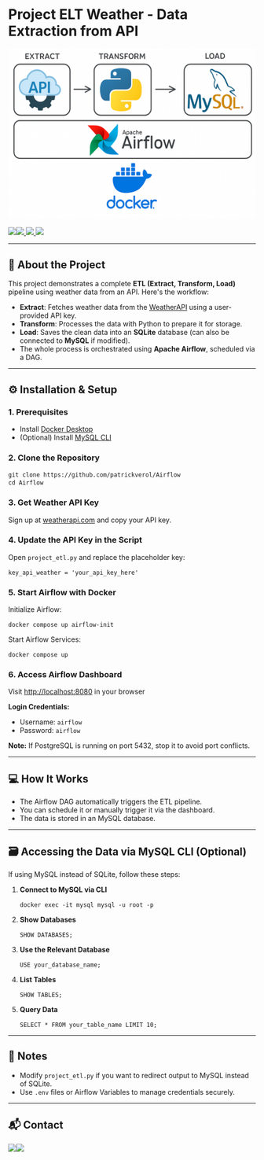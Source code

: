 Project ELT Weather - Data Extraction from API
==============================================

  

<img src="etl-dag with mysql-1.png" alt="ETL DAG with MySQL" width="700"/>

  

 [![](https://img.shields.io/badge/Python-14354C?style=for-the-badge&logo=python&logoColor=white)](https://www.python.org/)[![](https://img.shields.io/badge/Apache%20Airflow-017CEE?style=for-the-badge&logo=Apache%20Airflow&logoColor=white) ](https://airflow.apache.org/docs/)[![](https://img.shields.io/badge/docker-%230db7ed.svg?style=for-the-badge&logo=docker&logoColor=white) ](https://docs.docker.com/)[![](https://img.shields.io/badge/sqlite-%2307405e.svg?style=for-the-badge&logo=sqlite&logoColor=white)](https://www.sqlite.org/docs.html)

* * *

📌 About the Project
--------------------

This project demonstrates a complete **ETL (Extract, Transform, Load)** pipeline using weather data from an API. Here's the workflow:

*   **Extract**: Fetches weather data from the [WeatherAPI](https://www.weatherapi.com/) using a user-provided API key.
*   **Transform**: Processes the data with Python to prepare it for storage.
*   **Load**: Saves the clean data into an **SQLite** database (can also be connected to **MySQL** if modified).
*   The whole process is orchestrated using **Apache Airflow**, scheduled via a DAG.

* * *

⚙️ Installation & Setup
-----------------------

### 1\. Prerequisites

*   Install [Docker Desktop](https://www.docker.com/products/docker-desktop)
*   (Optional) Install [MySQL CLI](https://dev.mysql.com/downloads/mysql/)

### 2\. Clone the Repository

    git clone https://github.com/patrickverol/Airflow
    cd Airflow

### 3\. Get Weather API Key

Sign up at [weatherapi.com](https://www.weatherapi.com/) and copy your API key.

### 4\. Update the API Key in the Script

Open `project_etl.py` and replace the placeholder key:

    key_api_weather = 'your_api_key_here'

### 5\. Start Airflow with Docker

Initialize Airflow:

    docker compose up airflow-init

Start Airflow Services:

    docker compose up

### 6\. Access Airflow Dashboard

Visit [http://localhost:8080](http://localhost:8080) in your browser

**Login Credentials:**

*   Username: `airflow`
*   Password: `airflow`

**Note:** If PostgreSQL is running on port 5432, stop it to avoid port conflicts.

* * *

💻 How It Works
---------------

*   The Airflow DAG automatically triggers the ETL pipeline.
*   You can schedule it or manually trigger it via the dashboard.
*   The data is stored in an MySQL database.

* * *

🗃️ Accessing the Data via MySQL CLI (Optional)
-----------------------------------------------

If using MySQL instead of SQLite, follow these steps:

1.  **Connect to MySQL via CLI**
    
        docker exec -it mysql mysql -u root -p
    
2.  **Show Databases**
    
        SHOW DATABASES;
    
3.  **Use the Relevant Database**
    
        USE your_database_name;
    
4.  **List Tables**
    
        SHOW TABLES;
    
5.  **Query Data**
    
        SELECT * FROM your_table_name LIMIT 10;
    

* * *

📝 Notes
--------

*   Modify `project_etl.py` if you want to redirect output to MySQL instead of SQLite.
*   Use `.env` files or Airflow Variables to manage credentials securely.

* * *

📬 Contact
----------

 [![](https://img.shields.io/badge/-LinkedIn-%230077B5?style=for-the-badge&logo=linkedin&logoColor=white)](https://www.linkedin.com/in/shivamverma61/)[![](https://img.shields.io/badge/-Gmail-%23333?style=for-the-badge&logo=gmail&logoColor=white)](mailto:verma.shivam2605@gmail.com)